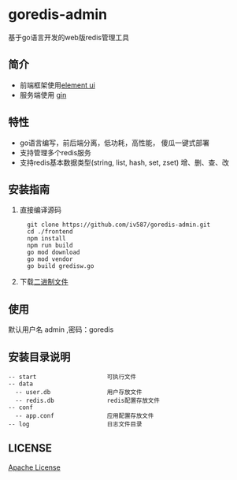 # goredis-admin
基于go语言开发的web版redis管理工具

## 简介
* 前端框架使用[element ui](https://github.com/ElemeFE/element)
* 服务端使用 [gin](https://github.com/gin-gonic/gin)


## 特性
* go语言编写，前后端分离，低功耗，高性能， 傻瓜一键式部署
* 支持管理多个redis服务
* 支持redis基本数据类型(string, list, hash, set, zset) 增、删、查、改
## 安装指南
1. 直接编译源码

   ```shell script
     git clone https://github.com/iv587/goredis-admin.git
     cd ./frontend
     npm install
     npm run build
     go mod download
     go mod vendor
     go build gredisw.go
   ```
2. 下载[二进制文件](https://github.com/iv587/goredis-admin/releases)

## 使用
默认用户名 admin ,密码：goredis
     
## 安装目录说明
```shell script
-- start                    可执行文件
-- data
  -- user.db                用户存放文件
  -- redis.db               redis配置存放文件
-- conf
  -- app.conf               应用配置存放文件
-- log                      日志文件目录
```
## LICENSE
[Apache License](./LICENSE)
